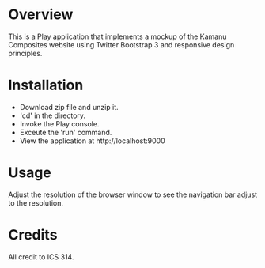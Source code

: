 Overview
====================
This is a Play application that implements a mockup of the Kamanu Composites website using Twitter Bootstrap 3 and responsive design principles.

Installation
====================
* Download zip file and unzip it.
* 'cd' in the directory.
* Invoke the Play console.
* Exceute the 'run' command.
* View the application at http://localhost:9000

Usage
====================
Adjust the resolution of the browser window to see the navigation bar adjust to the resolution.

Credits
====================
All credit to ICS 314.